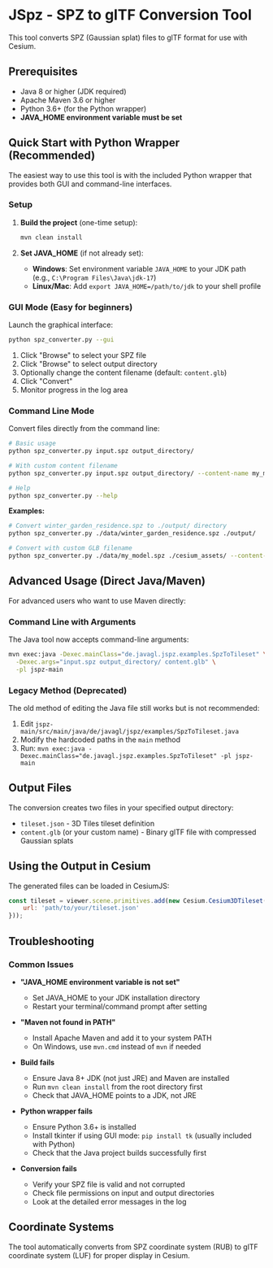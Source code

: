 # JSpz - SPZ to glTF Conversion Tool

This tool converts SPZ (Gaussian splat) files to glTF format for use with Cesium.

## Prerequisites

- Java 8 or higher (JDK required)
- Apache Maven 3.6 or higher
- Python 3.6+ (for the Python wrapper)
- **JAVA_HOME environment variable must be set**

## Quick Start with Python Wrapper (Recommended)

The easiest way to use this tool is with the included Python wrapper that provides both GUI and command-line interfaces.

### Setup

1. **Build the project** (one-time setup):
   ```bash
   mvn clean install
   ```

2. **Set JAVA_HOME** (if not already set):
   - **Windows**: Set environment variable `JAVA_HOME` to your JDK path (e.g., `C:\Program Files\Java\jdk-17`)
   - **Linux/Mac**: Add `export JAVA_HOME=/path/to/jdk` to your shell profile

### GUI Mode (Easy for beginners)

Launch the graphical interface:

```bash
python spz_converter.py --gui
```

1. Click "Browse" to select your SPZ file
2. Click "Browse" to select output directory  
3. Optionally change the content filename (default: `content.glb`)
4. Click "Convert"
5. Monitor progress in the log area

### Command Line Mode

Convert files directly from the command line:

```bash
# Basic usage
python spz_converter.py input.spz output_directory/

# With custom content filename
python spz_converter.py input.spz output_directory/ --content-name my_model.glb

# Help
python spz_converter.py --help
```

**Examples:**
```bash
# Convert winter_garden_residence.spz to ./output/ directory
python spz_converter.py ./data/winter_garden_residence.spz ./output/

# Convert with custom GLB filename
python spz_converter.py ./data/my_model.spz ./cesium_assets/ --content-name gaussian_splats.glb
```

## Advanced Usage (Direct Java/Maven)

For advanced users who want to use Maven directly:

### Command Line with Arguments

The Java tool now accepts command-line arguments:

```bash
mvn exec:java -Dexec.mainClass="de.javagl.jspz.examples.SpzToTileset" \
  -Dexec.args="input.spz output_directory/ content.glb" \
  -pl jspz-main
```

### Legacy Method (Deprecated)

The old method of editing the Java file still works but is not recommended:

1. Edit `jspz-main/src/main/java/de/javagl/jspz/examples/SpzToTileset.java`
2. Modify the hardcoded paths in the `main` method
3. Run: `mvn exec:java -Dexec.mainClass="de.javagl.jspz.examples.SpzToTileset" -pl jspz-main`

## Output Files

The conversion creates two files in your specified output directory:
- `tileset.json` - 3D Tiles tileset definition
- `content.glb` (or your custom name) - Binary glTF file with compressed Gaussian splats

## Using the Output in Cesium

The generated files can be loaded in CesiumJS:

```javascript
const tileset = viewer.scene.primitives.add(new Cesium.Cesium3DTileset({
    url: 'path/to/your/tileset.json'
}));
```

## Troubleshooting

### Common Issues

- **"JAVA_HOME environment variable is not set"**
  - Set JAVA_HOME to your JDK installation directory
  - Restart your terminal/command prompt after setting

- **"Maven not found in PATH"**
  - Install Apache Maven and add it to your system PATH
  - On Windows, use `mvn.cmd` instead of `mvn` if needed

- **Build fails**
  - Ensure Java 8+ JDK (not just JRE) and Maven are installed
  - Run `mvn clean install` from the root directory first
  - Check that JAVA_HOME points to a JDK, not JRE

- **Python wrapper fails**
  - Ensure Python 3.6+ is installed
  - Install tkinter if using GUI mode: `pip install tk` (usually included with Python)
  - Check that the Java project builds successfully first

- **Conversion fails**
  - Verify your SPZ file is valid and not corrupted
  - Check file permissions on input and output directories
  - Look at the detailed error messages in the log

## Coordinate Systems

The tool automatically converts from SPZ coordinate system (RUB) to glTF coordinate system (LUF) for proper display in Cesium.